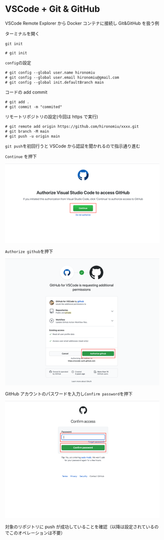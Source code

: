 # VSCode + Git & GitHub

VSCode Remote Explorer から Docker コンテナに接続し Git&GitHub を扱う例

ターミナルを開く

`git init`

```
# git init
```

`config`の設定

```
# git config --global user.name hironomiu
# git config --global user.email hironomiu@gmail.com
# git config --global init.defaultBranch main
```

コードの add commit

```
# git add .
# git commit -m "commited"
```

リモートリポジトリの設定(今回は https で実行)

```
# git remote add origin https://github.com/hironomiu/xxxx.git
# git branch -M main
# git push -u origin main
```

`git push`を初回行うと VSCode から認証を聞かれるので指示通り進む

`Continue` を押下

![git-01](./images/git-01.png)

`Authorize github`を押下

![git-02](./images/git-02.png)

GitHub アカウントのパスワードを入力し`Confirm password`を押下

![git-03](./images/git-03.png)

対象のリポジトリに push が成功していることを確認（以降は設定されているのでこのオペレーションは不要）
